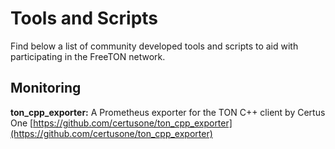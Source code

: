 # Tools and Scripts

Find below a list of community developed tools and scripts to aid with participating in the FreeTON network.

## Monitoring

**ton_cpp_exporter:** A Prometheus exporter for the TON C++ client by Certus One [https://github.com/certusone/ton_cpp_exporter](https://github.com/certusone/ton_cpp_exporter)
